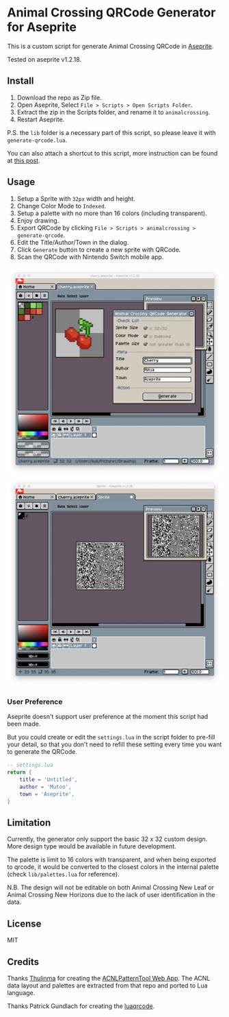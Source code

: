 # Animal Crossing QRCode Generator for Aseprite

This is a custom script for generate Animal Crossing QRCode in [Aseprite](http://www.aseprite.org/).

Tested on aseprite v1.2.18.

## Install

1. Download the repo as Zip file.
2. Open Aseprite, Select `File > Scripts > Open Scripts Folder`.
3. Extract the zip in the Scripts folder, and rename it to `animalcrossing`.
4. Restart Aseprite.

P.S. the `lib` folder is a necessary part of this script, so please leave it with `generate-qrcode.lua`.

You can also attach a shortcut to this script, more instruction can be found at [this post](https://community.aseprite.org/t/aseprite-scripts-collection/3599).

## Usage

1. Setup a Sprite with `32px` width and height.
2. Change Color Mode to `Indexed`.
3. Setup a palette with no more than 16 colors (including transparent).
4. Enjoy drawing.
5. Export QRCode by clicking `File > Scripts > animalcrossing > generate-qrcode`.
6. Edit the Title/Author/Town in the dialog.
7. Click `Generate` button to create a new sprite with QRCode.
8. Scan the QRCode with Nintendo Switch mobile app.

![screenshot-1](./screenshot/qrcode-1.png)
![screenshot-2](./screenshot/qrcode-2.png)

### User Preference

Aseprite doesn't support user preference at the moment this script had been made. 

But you could create or edit the `settings.lua` in the script folder to pre-fill your detail, so that you don't need to refill these setting every time you want to generate the QRCode. 

```lua
-- settings.lua
return {
    title = 'Untitled',
    author = 'Mutoo',
    town = 'Aseprite',
}
```

## Limitation

Currently, the generator only support the basic 32 x 32 custom design. More design type would be available in future development.

The palette is limit to 16 colors with transparent, and when being exported to qrcode, it would be converted to the closest colors in the internal palette (check `lib/palettes.lua` for reference).

N.B. The design will not be editable on both Animal Crossing New Leaf or Animal Crossing New Horizons due to the lack of user identification in the data.

## License

MIT

## Credits

Thanks [Thulinma](https://github.com/Thulinma/) for creating the [ACNLPatternTool Web App](https://acpatterns.com/).
The ACNL data layout and palettes are extracted from that repo and ported to Lua language.

Thanks Patrick Gundlach for creating the [luaqrcode](http://speedata.github.io/luaqrcode/docs/qrencode.html).
